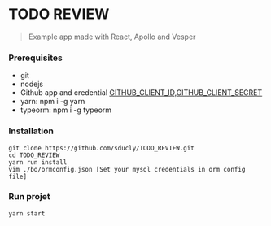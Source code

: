 # TODO REVIEW

> Example app made with React, Apollo and Vesper

### Prerequisites
- git
- nodejs
- Github app and credential [GITHUB_CLIENT_ID,GITHUB_CLIENT_SECRET](https://developer.github.com/v3/guides/basics-of-authentication/#accepting-user-authorization)
- yarn: npm i -g yarn
- typeorm: npm i -g typeorm

### Installation
```
git clone https://github.com/sducly/TODO_REVIEW.git
cd TODO_REVIEW
yarn run install
vim ./bo/ormconfig.json [Set your mysql credentials in orm config file]
```

### Run projet
```
yarn start
```
